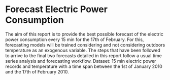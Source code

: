 # Forecast Electric Power Consumption

The aim of this report is to provide the best possible forecast of the electric power consumption every 15 min for the 17th of February. For this, forecasting models will be trained considering and not considering outdoors temperature as an exogenous variable. The steps that have been followed to arrive to the final two forecasts detailed in this report follow a usual time series analysis and forecasting workflow.
Dataset: 15 min electric power records and temperature with a time span between the 1st of January 2010 and the 17th of February 2010. 
